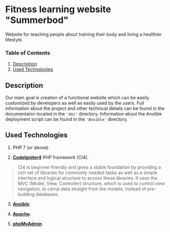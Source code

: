 # Fitness learning website "Summerbod"

Website for teaching people about training their body and living a healthier lifestyle.

### Table of Contents

1. [Description](#description)
1. [Used Technologies](#used-technologies)

## Description

Our main goal is creation of a functional website which can be easily customized by
developers as well as easily used by the users. Full information about the project 
and other technical details can be found in the documentaion located in the `'doc'` 
directory. Information about the Ansible deployment script can be found in the `'Ansible'`
directory.

## Used Technologies

1. PHP 7 (or above).

2. [**CodeIgniter4**](https://www.codeigniter.com/user_guide/intro/index.html) PHP framework (CI4).

> CI4 is beginner friendly and gives a stable foundation by providing a rich set of libraries for commonly needed tasks
> as well as a simple interface and logical structure to access these libraries. 
> It uses the MVC (Model, View, Controller) structure, which is used to control view navigation, to corral data straight
> from the models, instead of pre-building databases.

3. [**Ansible**](https://github.com/ansible/ansible).

4. [**Apache**](https://httpd.apache.org).

5. [**phpMyAdmin**](https://www.phpmyadmin.net).

